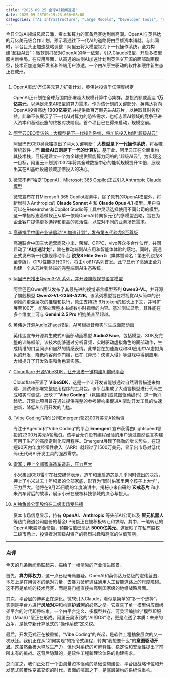 ```yaml
---
title: "2025.09.25 全球AI新闻速递"
date: 2025-09-25T09:19:23.660+08:00
categories: ["AI Infrastructure", "Large Models", "Developer Tools", "Hardware"]
---
```


今日全球AI领域风起云涌，资本和算力的军备竞赛达到新高潮。OpenAI与英伟达的万亿美元级合作计划，预示着通往下一代AI的道路将由巨额资本铺就。与此同时，平台巨头正加速战略调整：阿里云将大模型视为下一代操作系统，全力构建“超级AI云”；微软则打破对OpenAI的单一依赖，引入Claude模型，开启多模型服务新格局。在应用层面，从高通的端侧AI加速计划到英伟ダ开源的面部动画模型，技术正加速向开发者和终端用户渗透，一个由AI原生驱动的软件和硬件新生态正在成形。

---

1.  [OpenAI启动万亿美元算力扩张计划，英伟达投资千亿深度绑定](https://www.ithome.com/0/885/579.htm)

    OpenAI正计划在全球范围内部署超大规模计算中心集群，总投资额或高达 **1万亿美元**，以满足未来AI模型的算力需求。作为该计划的关键部分，英伟达将向OpenAI投资高达 **1000亿美元** 并提供数百万颗先进AI芯片，以换取其财务权益。此举不仅展示了下一代AI对算力的恐怖需求，也标志着AI领域的竞争已进入资本和基础设施的终极对决阶段。首个项目已在得州启动，规模空前。

2.  [阿里云CEO吴泳铭：大模型是下一代操作系统，将加倍投入构建“超级AI云”](https://36kr.com/p/3480736735845506?f=rss)

    阿里巴巴CEO吴泳铭提出了两大关键判断：**大模型是下一代操作系统**，将吞噬传统软件；而 **超级AI云则是下一代的计算机**。基于此，阿里云正在全面重构其技术栈，目标是建立一个为全球提供智能算力网络的“超级AI云”。为实现这一目标，阿里云计划到2032年将其全球数据中心的能耗规模提升10倍，展现出其在AI基础设施领域加倍投入的决心。

3.  [微软不再“独宠”OpenAI，Microsoft 365 Copilot正式引入Anthropic Claude模型](https://www.ithome.com/0/885/550.htm)

    微软宣布在其Microsoft 365 Copilot服务中，除了原有的OpenAI模型外，将新增引入Anthropic的 **Claude Sonnet 4** 和 **Claude Opus 4.1** 模型。用户将可以在Researcher和Copilot Studio等工具中灵活选择使用不同公司的模型。这一举措标志着微软正从单一依赖OpenAI转向多元化的多模型战略，旨在为企业客户提供更多选择和更高的灵活性，以应对不同的业务场景需求。

4.  [高通携手中国产业链启动“AI加速计划”，发布第五代骁龙8至尊版](https://www.ithome.com/0/885/533.htm)

    高通联合中国三大运营商及小米、荣耀、OPPO、vivo等众多合作伙伴，共同启动了“**AI加速计划**”，旨在推动端侧AI应用和智能体体验的落地。同时，高通正式发布新一代旗舰移动平台 **骁龙8 Elite Gen 5**（媒体暂译名：第五代骁龙8至尊版），CPU性能提升20%，将由小米17系列首发。此举显示了高通正全力构建一个从芯片到终端的完整端侧AI生态系统。

5.  [阿里巴巴推出Qwen3-VL系列，并开源旗舰视觉语言模型](https://analyticsindiamag.com/ai-news-updates/alibaba-launches-qwen3-vl-with-open-source-flagship-model/)

    阿里巴巴Qwen团队发布了其最先进的视觉语言模型系列 **Qwen3-VL**，并开源了旗舰模型 **Qwen3-VL-235B-A22B**。该系列模型旨在将视觉AI从简单的识别推向更深层次的推理和执行，原生支持25.6万token的超长上下文，并可扩展至100万，能够处理整本书或数小时视频的内容。基准测试显示，其性能在多个维度上可与 **Gemini 2.5 Pro** 相媲美甚至超越。

6.  [英伟达开源Audio2Face模型，AI可根据音频实时生成面部动画](https://www.ithome.com/0/885/570.htm)

    英伟达宣布开源其生成式AI面部动画模型 **Audio2Face**，包括模型、SDK及完整的训练框架。该技术能够通过分析音频，实时驱动虚拟角色的面部动作，生成精准的口型同步和自然的情感表情。此举旨在加速游戏和3D应用中AI虚拟角色的开发，降低内容创作门槛，已在《异形：侠盗入侵》等游戏中得到应用，大幅提升了开发效率和角色真实感。

7.  [Cloudflare 开源VibeSDK，让开发者一键构建AI编码平台](https://analyticsindiamag.com/ai-news-updates/cloudflare-open-sources-vibesdk-letting-developers-build-vibe-coding-platforms-in-one-click/)

    Cloudflare开源了 **VibeSDK**，这是一个让开发者能够通过自然语言描述来构建、测试和部署完整应用程序的工具包。该平台集成了大语言模型进行代码生成和实时调试，反映了“**Vibe Coding**”（氛围编码或意图驱动编码）这一新兴趋势。开源此项目旨在通过提供完整的参考架构来促进AI驱动开发工具的快速创新，降低AI应用开发的门槛。

8.  [“Vibe Coding”初创公司Emergent获2300万美元A轮融资](https://analyticsindiamag.com/ai-news-updates/agentic-vibe-coding-startup-emergent-secures-23-million-in-series-a-funding/)

    专注于Agentic和“Vibe Coding”的平台 **Emergent** 宣布获得由Lightspeed领投的2300万美元A轮融资。该平台允许没有编程经验的用户通过自然语言构建可用于生产的高度定制化应用程序。Emergent展现了强劲的增长势头，在短短90天内年度经常性收入（ARR）就超过了1500万美元，显示出市场对低代码/无代码AI开发工具的强烈需求。

9.  [雷军：押上全部家底造车造芯，压力巨大](https://36kr.com/p/3481372005997701?f=rss)

    小米集团CEO雷军在社交媒体表示，造车和重启造芯是几乎同时做出的决策，押上了小米过去十年积累的全部家底，形容为“同时供家里两个孩子上大学”，压力巨大。他将在9月25日晚的年度演讲中，揭秘小米自研的 **玄戒芯片** 和小米汽车背后的故事，展示小米在硬核科技领域的决心与投入。

10. [AI独角兽公司股份在二级市场受热捧](https://36kr.com/p/3480802184223621?f=rss)

    资本市场信息显示，持有 **OpenAI**、**Anthropic** 等头部AI公司以及 **智元机器人** 等热门赛道公司股份的基金LP份额正在被积极转让和求购。其中，一笔转让的OpenAI老股基金份额，预期估值已高达 **5000亿美元**。这反映了在私有股权二级市场上，投资者对顶级AI资产的强烈兴趣和高涨的估值预期。

---

### 点评

今天的几条新闻串联起来，描绘了一幅清晰的产业演进图景。

首先，**算力即权力**，这一点已经毋庸置疑。OpenAI和英伟达万亿级的宏伟蓝图，本质上是在用资本的绝对力量，去暴力破解通往通用人工智能道路上的尺度障碍。这不再是单纯的技术竞赛，而是将门槛直接拉高到国家级的地缘战略层面。

其次，平台层的博弈正在深化。微软引入Claude，看似是简单的“多一个选择”，实则是平台方进行**风险对冲**和构建**护城河**的必然之举。它宣告了单一模型供应商绑架平台的时代即将结束，一个由平台定义、多模型共存、可灵活编排的“模型即服务（MaaS）”层正在形成。阿里云吴泳铭的“AI即OS”论，更是点透了本质：未来的战争，是抢夺新计算范式的“操作系统”定义权。

最后，开发范式正在被重塑。“Vibe Coding”的兴起，是软件工程抽象层次的又一次跃迁。我们正在从“如何实现”的指令式编程，转向“我想要什么”的**意图驱动开发**。这虽然会极大释放生产力，但也对系统的可解释性、稳定性和安全性提出了前所未有的挑战。这背后隐藏的，是软件工程新理论体系的构建需求。

总而言之，我们正处在一个由海量资本驱动的基础设施建设、平台级战略卡位和开发范式颠覆性变革交织的时代。表面的喧嚣之下，是底层架构的系统性重构。